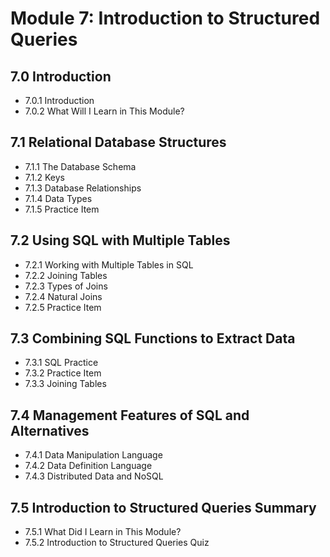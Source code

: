 # Module 7: Introduction to Structured Queries
## 7.0 Introduction
- 7.0.1 Introduction
- 7.0.2 What Will I Learn in This Module?
## 7.1 Relational Database Structures
- 7.1.1 The Database Schema
- 7.1.2 Keys
- 7.1.3 Database Relationships
- 7.1.4 Data Types
- 7.1.5 Practice Item
## 7.2 Using SQL with Multiple Tables
- 7.2.1 Working with Multiple Tables in SQL
- 7.2.2 Joining Tables
- 7.2.3 Types of Joins
- 7.2.4 Natural Joins
- 7.2.5 Practice Item
## 7.3 Combining SQL Functions to Extract Data
- 7.3.1 SQL Practice
- 7.3.2 Practice Item
- 7.3.3 Joining Tables
## 7.4 Management Features of SQL and Alternatives
- 7.4.1 Data Manipulation Language
- 7.4.2 Data Definition Language
- 7.4.3 Distributed Data and NoSQL
## 7.5 Introduction to Structured Queries Summary
- 7.5.1 What Did I Learn in This Module?
- 7.5.2 Introduction to Structured Queries Quiz

